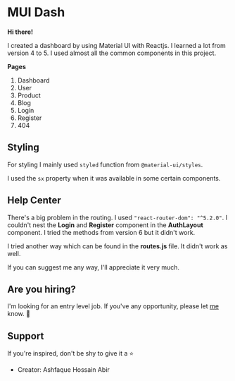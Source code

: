 # MUI Dash

**Hi there!**

I created a dashboard by using Material UI with Reactjs. I learned a lot from version 4 to 5. I used almost all the common components in this project.

**Pages**

1. Dashboard
2. User
3. Product
4. Blog
5. Login
6. Register
7. 404

## Styling

For styling I mainly used `styled` function from `@material-ui/styles`.

I used the `sx` property when it was available in some certain components.

## Help Center

There's a big problem in the routing. I used `"react-router-dom": "^5.2.0"`. I couldn't nest the **Login** and **Register** component in the **AuthLayout** component. I tried the methods from version 6 but it didn't work.

I tried another way which can be found in the **routes.js** file. It didn't work as well.

If you can suggest me any way, I'll appreciate it very much.

## Are you hiring?

I'm looking for an entry level job. If you've any opportunity, please let [me](mailto:ashfaquehossainXT@pm.me) know. 🙏

## Support

If you're inspired, don't be shy to give it a ⭐

- Creator: Ashfaque Hossain Abir
